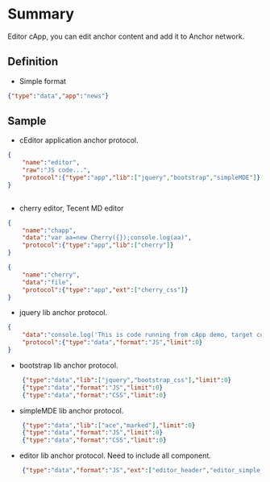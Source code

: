 # Summary

Editor cApp, you can edit anchor content and add it to Anchor network.

## Definition

- Simple format
  
```JSON
{"type":"data","app":"news"}
```

## Sample

- cEditor application anchor protocol.
  
```JSON
{
    "name":"editor",
    "raw":"JS code...",
    "protocol":{"type":"app","lib":["jquery","bootstrap","simpleMDE"]}
}
    
```

- cherry editor, Tecent MD editor
  
```JSON
{
    "name":"chapp",
    "data":"var aa=new Cherry({});console.log(aa)",
    "protocol":{"type":"app","lib":["cherry"]}
}
```

```JSON
{
    "name":"cherry",
    "data":"file",
    "protocol":{"type":"app","ext":["cherry_css"]}
}
```

- jquery lib anchor protocol.
  
```JSON
{
    "data":"console.log('This is code running from cApp demo, target container:'+con);console.log(agent);",
    "protocol":{"type":"data","format":"JS","limit":0}
}
```

- bootstrap lib anchor protocol.
  
```JSON
    {"type":"data","lib":["jquery","bootstrap_css"],"limit":0}
    {"type":"data","format":"JS","limit":0}
    {"type":"data","format":"CSS","limit":0}
```

- simpleMDE lib anchor protocol.
  
```JSON
    {"type":"data","lib":["ace","marked"],"limit":0}
    {"type":"data","format":"JS","limit":0}
    {"type":"data","format":"CSS","limit":0}
```

- editor lib anchor protocol. Need to include all component.
  
```JSON
    {"type":"data","format":"JS","ext":["editor_header","editor_simple_image","editor_image","editor_embed","editor_quote","editor_code","editor_link","editor_list","editor_delimiter","editor_warning","editor_table","editor_markdown"]}
```
